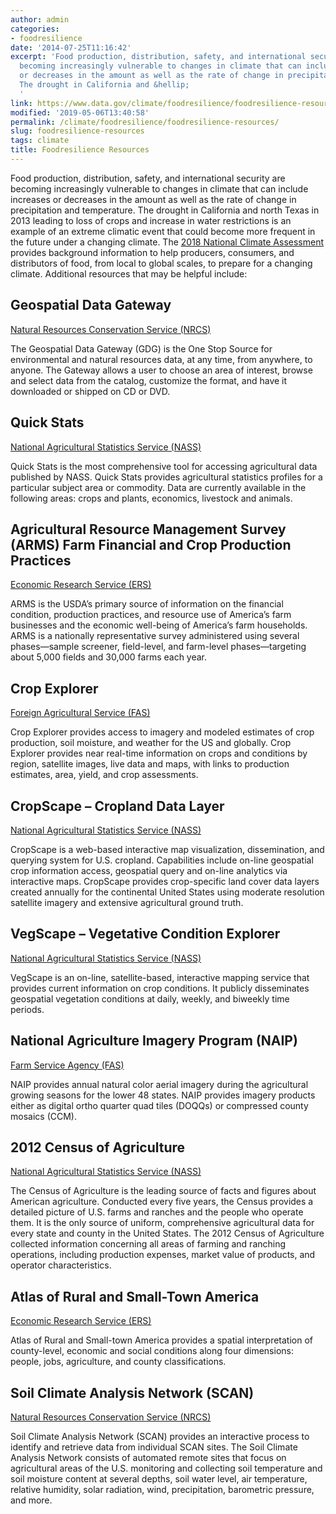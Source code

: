 ```yaml
---
author: admin
categories:
- foodresilience
date: '2014-07-25T11:16:42'
excerpt: 'Food production, distribution, safety, and international security are
  becoming increasingly vulnerable to changes in climate that can include increases
  or decreases in the amount as well as the rate of change in precipitation and temperature.
  The drought in California and &hellip;
  '
link: https://www.data.gov/climate/foodresilience/foodresilience-resources
modified: '2019-05-06T13:40:58'
permalink: /climate/foodresilience/foodresilience-resources/
slug: foodresilience-resources
tags: climate
title: Foodresilience Resources
---
```


Food production, distribution, safety, and international security are becoming increasingly vulnerable to changes in climate that can include increases or decreases in the amount as well as the rate of change in precipitation and temperature. The drought in California and north Texas in 2013 leading to loss of crops and increase in water restrictions is an example of an extreme climatic event that could become more frequent in the future under a changing climate. The [2018 National Climate Assessment](https://nca2018.globalchange.gov/chapter/10/) provides background information to help producers, consumers, and distributors of food, from local to global scales, to prepare for a changing climate. Additional resources that may be helpful include:

## Geospatial Data Gateway

[Natural Resources Conservation Service (NRCS)](http://datagateway.nrcs.usda.gov/)

The Geospatial Data Gateway (GDG) is the One Stop Source for environmental and natural resources data, at any time, from anywhere, to anyone. The Gateway allows a user to choose an area of interest, browse and select data from the catalog, customize the format, and have it downloaded or shipped on CD or DVD.

## Quick Stats

[National Agricultural Statistics Service (NASS)](http://www.nass.usda.gov/Quick_Stats/)

Quick Stats is the most comprehensive tool for accessing agricultural data published by NASS. Quick Stats provides agricultural statistics profiles for a particular subject area or commodity. Data are currently available in the following areas: crops and plants, economics, livestock and animals.

## Agricultural Resource Management Survey (ARMS) Farm Financial and Crop Production Practices

[Economic Research Service (ERS)](http://ers.usda.gov/data-products/arms-farm-financial-and-crop-production-practices.aspx)

ARMS is the USDA’s primary source of information on the financial condition, production practices, and resource use of America’s farm businesses and the economic well-being of America’s farm households. ARMS is a nationally representative survey administered using several phases—sample screener, field-level, and farm-level phases—targeting about 5,000 fields and 30,000 farms each year.

## Crop Explorer

[Foreign Agricultural Service (FAS)](http://www.pecad.fas.usda.gov/cropexplorer/Default.aspx)

Crop Explorer provides access to imagery and modeled estimates of crop production, soil moisture, and weather for the US and globally. Crop Explorer provides near real-time information on crops and conditions by region, satellite images, live data and maps, with links to production estimates, area, yield, and crop assessments.

## CropScape – Cropland Data Layer

[National Agricultural Statistics Service (NASS)](http://nassgeodata.gmu.edu/CropScape/)

CropScape is a web-based interactive map visualization, dissemination, and querying system for U.S. cropland. Capabilities include on-line geospatial crop information access, geospatial query and on-line analytics via interactive maps. CropScape provides crop-specific land cover data layers created annually for the continental United States using moderate resolution satellite imagery and extensive agricultural ground truth.

## VegScape – Vegetative Condition Explorer

[National Agricultural Statistics Service (NASS)](http://nassgeodata.gmu.edu/VegScape/)

VegScape is an on-line, satellite-based, interactive mapping service that provides current information on crop conditions. It publicly disseminates geospatial vegetation conditions at daily, weekly, and biweekly time periods.

## National Agriculture Imagery Program (NAIP)

[Farm Service Agency (FAS)](http://datagateway.nrcs.usda.gov/)

NAIP provides annual natural color aerial imagery during the agricultural growing seasons for the lower 48 states. NAIP provides imagery products either as digital ortho quarter quad tiles (DOQQs) or compressed county mosaics (CCM).

## 2012 Census of Agriculture

[National Agricultural Statistics Service (NASS)](http://agcensus.usda.gov/)

The Census of Agriculture is the leading source of facts and figures about American agriculture. Conducted every five years, the Census provides a detailed picture of U.S. farms and ranches and the people who operate them. It is the only source of uniform, comprehensive agricultural data for every state and county in the United States. The 2012 Census of Agriculture collected information concerning all areas of farming and ranching operations, including production expenses, market value of products, and operator characteristics.

## Atlas of Rural and Small-Town America

[Economic Research Service (ERS)](http://www.ers.usda.gov/data-products/atlas-of-rural-and-small-town-america/go-to-the-atlas.aspx)

Atlas of Rural and Small-town America provides a spatial interpretation of county-level, economic and social conditions along four dimensions: people, jobs, agriculture, and county classifications.

## Soil Climate Analysis Network (SCAN)

[Natural Resources Conservation Service (NRCS)](http://www.wcc.nrcs.usda.gov/scan/)

Soil Climate Analysis Network (SCAN) provides an interactive process to identify and retrieve data from individual SCAN sites. The Soil Climate Analysis Network consists of automated remote sites that focus on agricultural areas of the U.S. monitoring and collecting soil temperature and soil moisture content at several depths, soil water level, air temperature, relative humidity, solar radiation, wind, precipitation, barometric pressure, and more.
